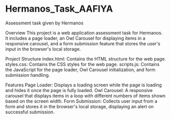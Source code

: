 # Hermanos_Task_AAFIYA
 Assessment task given by Hermanos
 
Overview
This project is a web application assessment task for Hermanos. It includes a page loader, an Owl Carousel for displaying items in a responsive carousel, and a form submission feature that stores the user's input in the browser's local storage.

Project Structure
index.html: Contains the HTML structure for the web page.
styles.css: Contains the CSS styles for the web page.
scripts.js: Contains the JavaScript for the page loader, Owl Carousel initialization, and form submission handling.

Features
Page Loader: Displays a loading screen while the page is loading and hides it once the page is fully loaded.
Owl Carousel: A responsive carousel that displays items in a loop with different numbers of items shown based on the screen width.
Form Submission: Collects user input from a form and stores it in the browser's local storage, displaying an alert on successful submission.
